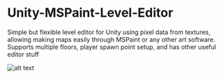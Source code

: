 # Unity-MSPaint-Level-Editor

Simple but flexible level editor for Unity using pixel data from textures, allowing making maps easily through MSPaint or any other art software.
<br/>
Supports multiple floors, player spawn point setup, and has other useful editor stuff

![alt text](https://i.imgur.com/H7Y8LS6.png)
